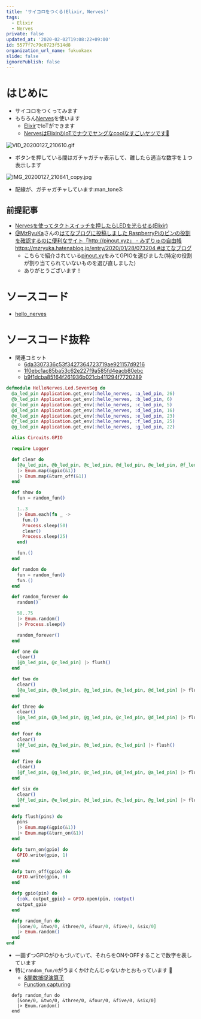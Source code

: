 ```yaml
---
title: 'サイコロをつくる(Elixir, Nerves)'
tags:
  - Elixir
  - Nerves
private: false
updated_at: '2020-02-02T19:08:22+09:00'
id: 5577f7c79c0723f514d8
organization_url_name: fukuokaex
slide: false
ignorePublish: false
---
```

# はじめに
- サイコロをつくってみます
- もちろん[Nerves](https://nerves-project.org/)を使います
    - [Elixir](https://elixir-lang.org/)でIoTができます
    - [NervesはElixirのIoTでナウでヤングなcoolなすごいヤツです🚀](https://twitter.com/torifukukaiou/status/1201266889990623233)

![VID_20200127_210610.gif](https://firebase.torifuku-kaiou.tokyo/VID_20200127_210610.gif)

- ボタンを押している間はガチャガチャ表示して、離したら適当な数字を１つ表示します

![IMG_20200127_210641_copy.jpg](https://qiita-image-store.s3.ap-northeast-1.amazonaws.com/0/131808/bf1f08d7-5933-caf5-b5f9-6b4ef0a822b9.jpeg)

- 配線が、ガチャガチャしています:man_tone3:

## 前提記事
- [Nervesを使ってタクトスイッチを押したらLEDを光らせる(Elixir)](https://qiita.com/torifukukaiou/items/ad3eee31dea0dc1cbcbd)
- [@MzRyuKa](https://twitter.com/MzRyuKa)さんの[はてなブログに投稿しました
RaspberryPiのピンの役割を確認するのに便利なサイト「http://pinout.xyz」 - みずりゅの自由帳 https://mzryuka.hatenablog.jp/entry/2020/01/28/073204 #はてなブログ](https://twitter.com/MzRyuKa/status/1221923905369063424)
    - こちらで紹介されている[pinout.xy](https://pinout.xyz/)をみてGPIOを選びました(特定の役割が割り当てられていないものを選び直しました)
    - ありがとうございます！


# ソースコード
- [hello_nerves](https://github.com/TORIFUKUKaiou/hello_nerves)

# ソースコード抜粋
- 関連コミット
    - [6da3307336c53f3427364723719ae921157d9216](https://github.com/TORIFUKUKaiou/hello_nerves/commit/6da3307336c53f3427364723719ae921157d9216)
    - [1f0ebc1ac85ba53c62e227f9a585fd4eacb80ebc](https://github.com/TORIFUKUKaiou/hello_nerves/commit/1f0ebc1ac85ba53c62e227f9a585fd4eacb80ebc)
    - [b9f1dcba85164f261936b021cb411294f7720289](https://github.com/TORIFUKUKaiou/hello_nerves/commit/b9f1dcba85164f261936b021cb411294f7720289)

```Elixir:lib/hello_nerves/led/seven_seg.ex
defmodule HelloNerves.Led.SevenSeg do
  @a_led_pin Application.get_env(:hello_nerves, :a_led_pin, 26)
  @b_led_pin Application.get_env(:hello_nerves, :b_led_pin, 6)
  @c_led_pin Application.get_env(:hello_nerves, :c_led_pin, 5)
  @d_led_pin Application.get_env(:hello_nerves, :d_led_pin, 16)
  @e_led_pin Application.get_env(:hello_nerves, :e_led_pin, 23)
  @f_led_pin Application.get_env(:hello_nerves, :f_led_pin, 25)
  @g_led_pin Application.get_env(:hello_nerves, :g_led_pin, 22)

  alias Circuits.GPIO

  require Logger

  def clear do
    [@a_led_pin, @b_led_pin, @c_led_pin, @d_led_pin, @e_led_pin, @f_led_pin, @g_led_pin]
    |> Enum.map(&gpio(&1))
    |> Enum.map(&turn_off(&1))
  end

  def show do
    fun = random_fun()

    1..3
    |> Enum.each(fn _ ->
      fun.()
      Process.sleep(50)
      clear()
      Process.sleep(25)
    end)

    fun.()
  end

  def random do
    fun = random_fun()
    fun.()
  end

  def random_forever do
    random()

    50..75
    |> Enum.random()
    |> Process.sleep()

    random_forever()
  end

  def one do
    clear()
    [@b_led_pin, @c_led_pin] |> flush()
  end

  def two do
    clear()
    [@a_led_pin, @b_led_pin, @g_led_pin, @e_led_pin, @d_led_pin] |> flush()
  end

  def three do
    clear()
    [@a_led_pin, @b_led_pin, @g_led_pin, @c_led_pin, @d_led_pin] |> flush()
  end

  def four do
    clear()
    [@f_led_pin, @g_led_pin, @b_led_pin, @c_led_pin] |> flush()
  end

  def five do
    clear()
    [@f_led_pin, @g_led_pin, @c_led_pin, @d_led_pin, @a_led_pin] |> flush()
  end

  def six do
    clear()
    [@f_led_pin, @e_led_pin, @d_led_pin, @c_led_pin, @g_led_pin] |> flush()
  end

  defp flush(pins) do
    pins
    |> Enum.map(&gpio(&1))
    |> Enum.map(&turn_on(&1))
  end

  defp turn_on(gpio) do
    GPIO.write(gpio, 1)
  end

  defp turn_off(gpio) do
    GPIO.write(gpio, 0)
  end

  defp gpio(pin) do
    {:ok, output_gpio} = GPIO.open(pin, :output)
    output_gpio
  end

  defp random_fun do
    [&one/0, &two/0, &three/0, &four/0, &five/0, &six/0]
    |> Enum.random()
  end
end
```

- 一画ずつGPIOがひもづいていて、それらをONやOFFすることで数字を表しています
- 特に`random_fun/0`がうまくかけたんじゃないかとおもっています :rocket:
    - [&関数捕捉演算子](https://hexdocs.pm/elixir/Kernel.SpecialForms.html#&/1)
    - [Function capturing](https://elixir-lang.org/getting-started/modules-and-functions.html#function-capturing)

```Elixir:
  defp random_fun do
    [&one/0, &two/0, &three/0, &four/0, &five/0, &six/0]
    |> Enum.random()
  end
```





